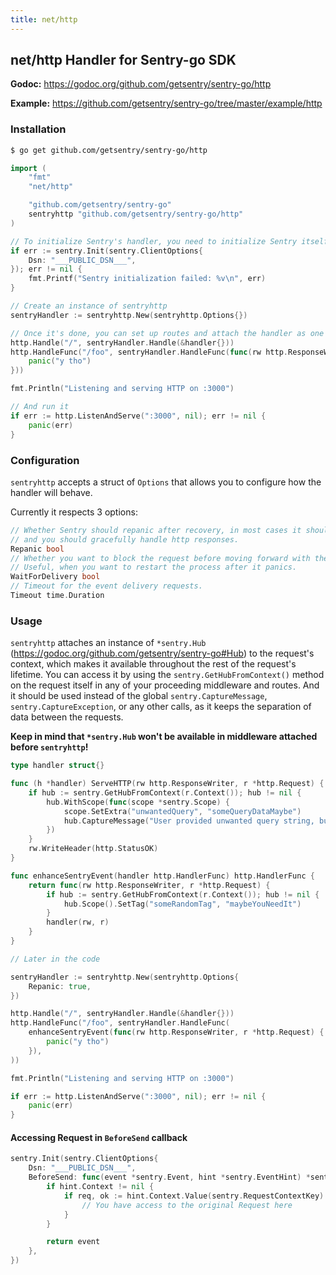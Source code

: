 ```yaml
---
title: net/http
---
```


## net/http Handler for Sentry-go SDK

**Godoc:** https://godoc.org/github.com/getsentry/sentry-go/http

**Example:** https://github.com/getsentry/sentry-go/tree/master/example/http

### Installation

```bash
$ go get github.com/getsentry/sentry-go/http
```

```go
import (
	"fmt"
	"net/http"

	"github.com/getsentry/sentry-go"
	sentryhttp "github.com/getsentry/sentry-go/http"
)

// To initialize Sentry's handler, you need to initialize Sentry itself beforehand
if err := sentry.Init(sentry.ClientOptions{
	Dsn: "___PUBLIC_DSN___",
}); err != nil {
	fmt.Printf("Sentry initialization failed: %v\n", err)
}

// Create an instance of sentryhttp
sentryHandler := sentryhttp.New(sentryhttp.Options{})

// Once it's done, you can set up routes and attach the handler as one of your middleware
http.Handle("/", sentryHandler.Handle(&handler{}))
http.HandleFunc("/foo", sentryHandler.HandleFunc(func(rw http.ResponseWriter, r *http.Request) {
	panic("y tho")
}))

fmt.Println("Listening and serving HTTP on :3000")

// And run it
if err := http.ListenAndServe(":3000", nil); err != nil {
	panic(err)
}
```

### Configuration

`sentryhttp` accepts a struct of `Options` that allows you to configure how the handler will behave.

Currently it respects 3 options:

```go
// Whether Sentry should repanic after recovery, in most cases it should be set to true,
// and you should gracefully handle http responses.
Repanic bool
// Whether you want to block the request before moving forward with the response.
// Useful, when you want to restart the process after it panics.
WaitForDelivery bool
// Timeout for the event delivery requests.
Timeout time.Duration
```

### Usage

`sentryhttp` attaches an instance of `*sentry.Hub` (https://godoc.org/github.com/getsentry/sentry-go#Hub) to the request's context, which makes it available throughout the rest of the request's lifetime.
You can access it by using the `sentry.GetHubFromContext()` method on the request itself in any of your proceeding middleware and routes.
And it should be used instead of the global `sentry.CaptureMessage`, `sentry.CaptureException`, or any other calls, as it keeps the separation of data between the requests.

**Keep in mind that `*sentry.Hub` won't be available in middleware attached before `sentryhttp`!**

```go
type handler struct{}

func (h *handler) ServeHTTP(rw http.ResponseWriter, r *http.Request) {
	if hub := sentry.GetHubFromContext(r.Context()); hub != nil {
		hub.WithScope(func(scope *sentry.Scope) {
			scope.SetExtra("unwantedQuery", "someQueryDataMaybe")
			hub.CaptureMessage("User provided unwanted query string, but we recovered just fine")
		})
	}
	rw.WriteHeader(http.StatusOK)
}

func enhanceSentryEvent(handler http.HandlerFunc) http.HandlerFunc {
	return func(rw http.ResponseWriter, r *http.Request) {
		if hub := sentry.GetHubFromContext(r.Context()); hub != nil {
			hub.Scope().SetTag("someRandomTag", "maybeYouNeedIt")
		}
		handler(rw, r)
	}
}

// Later in the code

sentryHandler := sentryhttp.New(sentryhttp.Options{
	Repanic: true,
})

http.Handle("/", sentryHandler.Handle(&handler{}))
http.HandleFunc("/foo", sentryHandler.HandleFunc(
	enhanceSentryEvent(func(rw http.ResponseWriter, r *http.Request) {
		panic("y tho")
	}),
))

fmt.Println("Listening and serving HTTP on :3000")

if err := http.ListenAndServe(":3000", nil); err != nil {
	panic(err)
}
```

#### Accessing Request in `BeforeSend` callback

```go
sentry.Init(sentry.ClientOptions{
	Dsn: "___PUBLIC_DSN___",
	BeforeSend: func(event *sentry.Event, hint *sentry.EventHint) *sentry.Event {
		if hint.Context != nil {
			if req, ok := hint.Context.Value(sentry.RequestContextKey).(*http.Request); ok {
				// You have access to the original Request here
			}
		}

		return event
	},
})
```
